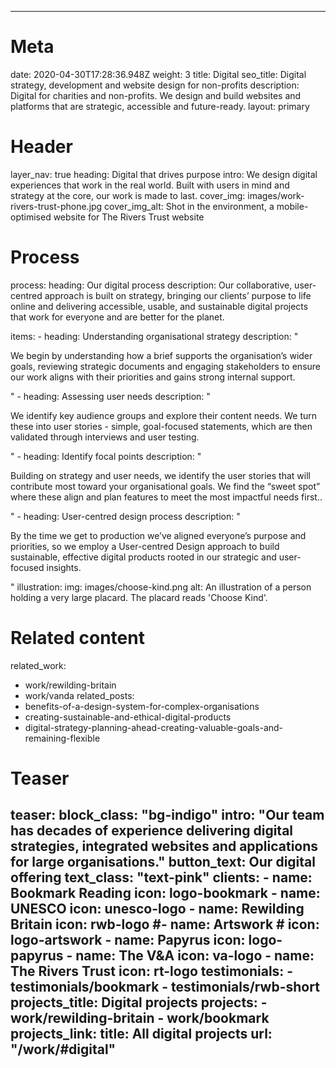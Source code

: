 ---

# Meta
date: 2020-04-30T17:28:36.948Z
weight: 3
title: Digital
seo_title: Digital strategy, development and website design for non-profits
description: Digital for charities and non-profits. We design and build websites and platforms that are strategic, accessible and future-ready.
layout: primary

# Header
layer_nav: true
heading: Digital that drives&nbsp;purpose
intro: We design digital experiences that work in the real world. Built with users in mind and strategy at the core, our work is made to last.
cover_img: images/work-rivers-trust-phone.jpg
cover_img_alt: Shot in the environment, a mobile-optimised website for The Rivers Trust website

# Process
process:
  heading: Our digital process
  description: Our collaborative, user-centred approach is built on strategy, bringing our clients’ purpose to life online and delivering accessible, usable, and sustainable digital projects that work for everyone and are better for the planet.

  items:
    - heading: Understanding organisational strategy
      description: "<p>We begin by understanding how a brief supports the organisation’s wider goals, reviewing strategic documents and engaging stakeholders to ensure our work aligns with their priorities and gains strong internal support.</p>"
    - heading: Assessing user needs
      description: "<p>We identify key audience groups and explore their content needs. We turn these into user stories - simple, goal-focused statements, which are then validated through interviews and user testing.</p>"
    - heading: Identify focal points
      description: "<p>Building on strategy and user needs, we identify the user stories that will contribute most toward your organisational goals. We find the “sweet spot” where these align and plan features to meet the most impactful needs first..</p>"
    - heading: User-centred design process
      description: "<p>By the time we get to production we’ve aligned everyone’s purpose and priorities, so we employ a User-centred Design approach to build sustainable, effective digital products rooted in our strategic and user-focused insights.</p>"
  illustration:
    img: images/choose-kind.png
    alt: An illustration of a person holding a very large placard. The placard reads 'Choose Kind'.

# Related content
related_work:
  - work/rewilding-britain
  - work/vanda
related_posts:
  - benefits-of-a-design-system-for-complex-organisations
  - creating-sustainable-and-ethical-digital-products
  - digital-strategy-planning-ahead-creating-valuable-goals-and-remaining-flexible


# Teaser
teaser:
  block_class: "bg-indigo"
  intro: "Our team has decades of experience delivering digital strategies, integrated websites and applications for large organisations."
  button_text: Our digital offering
  text_class: "text-pink"
  clients:
    - name: Bookmark Reading
      icon: logo-bookmark
    - name: UNESCO
      icon: unesco-logo
    - name: Rewilding Britain
      icon: rwb-logo
    #- name: Artswork
    #  icon: logo-artswork
    - name: Papyrus
      icon: logo-papyrus
    - name: The V&A
      icon: va-logo
    - name: The Rivers Trust
      icon: rt-logo
  testimonials:
    - testimonials/bookmark
    - testimonials/rwb-short
  projects_title: Digital projects
  projects:
    - work/rewilding-britain
    - work/bookmark
  projects_link:
    title: All digital projects
    url: "/work/#digital"
---